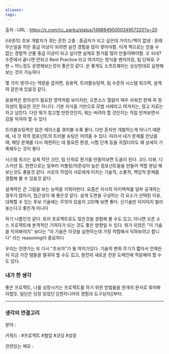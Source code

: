 ```yaml
---
aliases: 
tags:
---
```

출처 : 
URL : https://x.com/cc_parku/status/1488849500034957320?s=20

(내생각) 초보 개발자가 겪는 흔한 고충 : 중급자가 되고 싶은데 가이드/책이 없넹 : 원래 무슨일을 하든 중급 이상이 되려면 실전 경험을 많이 쌓아야함. 이게 책으로는 얻을 수 없는 경험적 산물 중급 이상이 되고 싶다면 실제로 뭔가를 많이 만들어봐야함. 오 되네? 수준에서 끝나면 안되고 Best Practice 라고 여겨지는 방식을 벤치마킹, 팀 단위로 구현 + 어느정도 운영해보는것이 좋은것 같다. 운 좋게도 소프트웨어는 상상한대로 실현해보는 것이 가능하다

몇 가지 생각나는 역량을 꼽자면, 응용력, 트러블슈팅력, 팀 수준의 시스템 워크력, 설계력 같은게 있을것 같다. 

응용력은 창의성이 필요한 영역처럼 보이지만, 오픈소스 열람이 매우 쉬워진 현재 꼭 창의성이 필요한 것은 아니다. 기본 지식을 기반으로 모범 사례라고 여겨지는, 참고 자료는 차고 넘친다. 다만 뭐가 참고할 만한것인지, 뭐는 버려야 할 것인지는 직접 만져보면서 감을 익혀야 할 수 있다

트러블슈팅력은 많은 케이스를 겪어볼 수록 좋다. 다만 혼자만 개발하는게 아니기 때문에, 내 것 외의 컴포넌트의 트러블 슈팅은 어려울 수 있다. 따라서 내가 문제를 만났을 때, 해당 문제를 다시 재현하는 데 필요한 환경, 시험 단계 등을 귀찮더라도 꽤 상세히 기록해두는 것이 좋다

시스템 워크는 실제 작던 크던, 팀 단위로 뭔가를 만들어보면 도움이 된다. 코드 리뷰, 디스커션 등. 한편으로는 일부러 커플링/의존성이 높은 컴포넌트들을 만들어 역할 분담 해보는것도 좋을것 같다. 서로의 작업이 서로에게 미치는 기술적, 소통적, 책임적 문제를 경험해 볼 수 있을것 같다

설계력은 큰 그림을 보는 능력을 키워야한다. 요즘은 자사의 아키텍쳐를 일부 공개하는 경우가 많아서, 접근성이 꽤 좋은것 같다. 설계 도면을 구성하는 각 요소가 선택된 이유, 대체할 수 있는 후보 기술에는 무엇이 있을지 고민해 보면 좋다. 신기술만 덕지덕지 발라 놓는다고 좋은게 아니다

하기 나름인것 같다. 토이 프로젝트로도 많은것을 경험해 볼 수도 있고, 아니면 오픈 소스 프로젝트에 본격적인 기여자가 되는 것도 좋은 방향일 수 있다. 뭐가 되었든 "이 기술을 익혀봐야지" 보다는 "이 기술은 이것을 실현하는데 가장 적합해서 익혀보려고 합니다" 라는 reasoning이 중요하다

우리는 언젠가는 또 다시 "초보자"가 될 여지가있다. 기술의 변화 주기가 짧아서 언제든지 지금 가진 템들을 떨궈야 할 수도 있고, 완전히 새로운 전문 도메인에 적응해야 할 수도 있다.

### 내가 한 생각

좋은 프로젝트, 나를 성장시키는 프로젝트를 하기 위한 방법들을 한개의 문서로 묶어봐야할듯. 일단은 당장 읽었던 [[엔지니어의 경험과 도구상자]]부터.

---
### 생각의 연결고리
분야 : 

키워드 : #프로젝트 #협업 #코딩 #성장


관련있는 메모 : 
